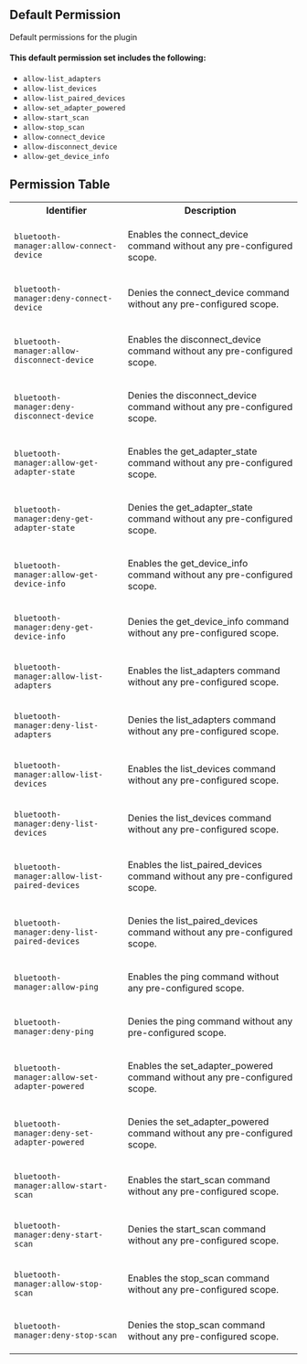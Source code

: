 ## Default Permission

Default permissions for the plugin

#### This default permission set includes the following:

- `allow-list_adapters`
- `allow-list_devices`
- `allow-list_paired_devices`
- `allow-set_adapter_powered`
- `allow-start_scan`
- `allow-stop_scan`
- `allow-connect_device`
- `allow-disconnect_device`
- `allow-get_device_info`

## Permission Table

<table>
<tr>
<th>Identifier</th>
<th>Description</th>
</tr>


<tr>
<td>

`bluetooth-manager:allow-connect-device`

</td>
<td>

Enables the connect_device command without any pre-configured scope.

</td>
</tr>

<tr>
<td>

`bluetooth-manager:deny-connect-device`

</td>
<td>

Denies the connect_device command without any pre-configured scope.

</td>
</tr>

<tr>
<td>

`bluetooth-manager:allow-disconnect-device`

</td>
<td>

Enables the disconnect_device command without any pre-configured scope.

</td>
</tr>

<tr>
<td>

`bluetooth-manager:deny-disconnect-device`

</td>
<td>

Denies the disconnect_device command without any pre-configured scope.

</td>
</tr>

<tr>
<td>

`bluetooth-manager:allow-get-adapter-state`

</td>
<td>

Enables the get_adapter_state command without any pre-configured scope.

</td>
</tr>

<tr>
<td>

`bluetooth-manager:deny-get-adapter-state`

</td>
<td>

Denies the get_adapter_state command without any pre-configured scope.

</td>
</tr>

<tr>
<td>

`bluetooth-manager:allow-get-device-info`

</td>
<td>

Enables the get_device_info command without any pre-configured scope.

</td>
</tr>

<tr>
<td>

`bluetooth-manager:deny-get-device-info`

</td>
<td>

Denies the get_device_info command without any pre-configured scope.

</td>
</tr>

<tr>
<td>

`bluetooth-manager:allow-list-adapters`

</td>
<td>

Enables the list_adapters command without any pre-configured scope.

</td>
</tr>

<tr>
<td>

`bluetooth-manager:deny-list-adapters`

</td>
<td>

Denies the list_adapters command without any pre-configured scope.

</td>
</tr>

<tr>
<td>

`bluetooth-manager:allow-list-devices`

</td>
<td>

Enables the list_devices command without any pre-configured scope.

</td>
</tr>

<tr>
<td>

`bluetooth-manager:deny-list-devices`

</td>
<td>

Denies the list_devices command without any pre-configured scope.

</td>
</tr>

<tr>
<td>

`bluetooth-manager:allow-list-paired-devices`

</td>
<td>

Enables the list_paired_devices command without any pre-configured scope.

</td>
</tr>

<tr>
<td>

`bluetooth-manager:deny-list-paired-devices`

</td>
<td>

Denies the list_paired_devices command without any pre-configured scope.

</td>
</tr>

<tr>
<td>

`bluetooth-manager:allow-ping`

</td>
<td>

Enables the ping command without any pre-configured scope.

</td>
</tr>

<tr>
<td>

`bluetooth-manager:deny-ping`

</td>
<td>

Denies the ping command without any pre-configured scope.

</td>
</tr>

<tr>
<td>

`bluetooth-manager:allow-set-adapter-powered`

</td>
<td>

Enables the set_adapter_powered command without any pre-configured scope.

</td>
</tr>

<tr>
<td>

`bluetooth-manager:deny-set-adapter-powered`

</td>
<td>

Denies the set_adapter_powered command without any pre-configured scope.

</td>
</tr>

<tr>
<td>

`bluetooth-manager:allow-start-scan`

</td>
<td>

Enables the start_scan command without any pre-configured scope.

</td>
</tr>

<tr>
<td>

`bluetooth-manager:deny-start-scan`

</td>
<td>

Denies the start_scan command without any pre-configured scope.

</td>
</tr>

<tr>
<td>

`bluetooth-manager:allow-stop-scan`

</td>
<td>

Enables the stop_scan command without any pre-configured scope.

</td>
</tr>

<tr>
<td>

`bluetooth-manager:deny-stop-scan`

</td>
<td>

Denies the stop_scan command without any pre-configured scope.

</td>
</tr>
</table>
